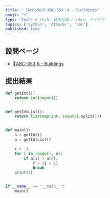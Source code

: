 ```yaml
---
title: "［AtCoder］ABC-353｜A - Buildings"
emoji: "⌨️"
type: "tech" # tech: 技術記事 / idea: アイデア
topics: ['python', 'AtCoder', 'abc']
published: true
---
```


## 設問ページ

- 🔗[ABC-353 A - Buildings](https://atcoder.jp/contests/abc353/tasks/abc353_a)

## 提出結果

```python
def getInt():
    return int(input())


def getIntList():
    return list(map(int, input().split()))


def main():
    n = getInt()
    a = getIntList()

    r = -1
    for i in range(1, n):
        if a[i] > a[0]:
            r = (i + 1)
            break
    print(r)


if __name__ == "__main__":
    main()
```
